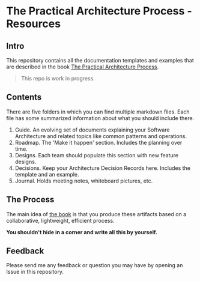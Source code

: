 # The Practical Architecture Process - Resources

## Intro

This repository contains all the documentation templates and examples that are described in the book [The Practical Architecture Process](https://leanpub.com/practical-software-architecture). 

> This repo is work in progress.

## Contents

There are five folders in which you can find multiple markdown files. Each file has some summarized information about what you should include there.

1. Guide. An evolving set of documents explaining your Software Architecture and related topics like common patterns and operations.
2. Roadmap. The 'Make it happen' section. Includes the planning over time.
3. Designs. Each team should populate this section with new feature designs.
4. Decisions. Keep your Architecture Decision Records here. Includes the template and an example.
5. Journal. Holds meeting notes, whiteboard pictures, etc.

## The Process

The main idea of [the book](https://leanpub.com/practical-software-architecture) is that you produce these artifacts based on a collaborative, lightweight, efficient process. 

**You shouldn't hide in a corner and write all this by yourself.**

## Feedback

Please send me any feedback or question you may have by opening an Issue in this repository.  

